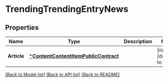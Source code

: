 # TrendingTrendingEntryNews

## Properties
Name | Type | Description | Notes
------------ | ------------- | ------------- | -------------
**Article** | [***ContentContentItemPublicContract**](Content.ContentItemPublicContract.md) |  | [optional] [default to null]

[[Back to Model list]](../README.md#documentation-for-models) [[Back to API list]](../README.md#documentation-for-api-endpoints) [[Back to README]](../README.md)


